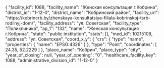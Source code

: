 {
    "facility_id": 1088,
    "facility_name": "Женская консультация г.Кобрина",
    "district_id": "1-12-0",
    "district_name": "Кобринский район",
    "facility_url": "https:\/\/kobrincrb.by\/zhenskaya-konsultatsiya-filiala-kobrinskoj-tsrb-rodilnyj-dom\/",
    "facility_address": "ул. Советская",
    "facility_type": "Поликлиника",
    "ap_1": "132",
    "name": "Женская консультация г.Кобрина",
    "state": "public institution",
    "stats": [],
    "med_id": 10215109,
    "address": "ул. Советская",
    "coord_x_y": {
        "crs": {
            "type": "name",
            "properties": {
                "name": "EPSG:4326"
            }
        },
        "type": "Point",
        "coordinates": [
            24.35,
            52.2229
        ]
    },
    "place_name": "Кобрин",
    "place_type": "city",
    "year_of_closing": null,
    "year_of_opening": "0",
    "healthcare_facility_key": 1088,
    "administrative_division_id": "1-12-0"
}